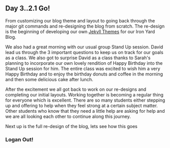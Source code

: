 ## Day 3..2.1 Go!

From customizing our blog theme and layout to going back through the major
git commands and re-designing the blog from scratch. The re-design is the 
beginning of developing our own [Jekyll Themes](http://jekyllthemes.org/) for our
Iron Yard Blog. 

We also had a great morning with our usual group Stand Up session. David lead 
us through the 3 important questions to keep us on track for our goals as a class.
We also got to surprise David as a class thanks to Sarah's planning to incorporate
our own lovely rendition of Happy Birthday into the Stand Up session for him. The 
entire class was excited to wish him a very Happy Birthday and to enjoy the 
birthday donuts and coffee in the morning and then some delicious cake after
lunch.

After the excitement we all got back to work on our re-designs and completing 
our initial layouts. Working together is becoming a regular thing for everyone
which is excellent. There are so many students either stepping up and offering
to help when they feel strong at a certain subject matter. Other students
who know that they need a little help are asking for help and we are all looking
each other to continue along this journey. 

Next up is the full re-design of the blog, lets see how this goes

### Logan Out!